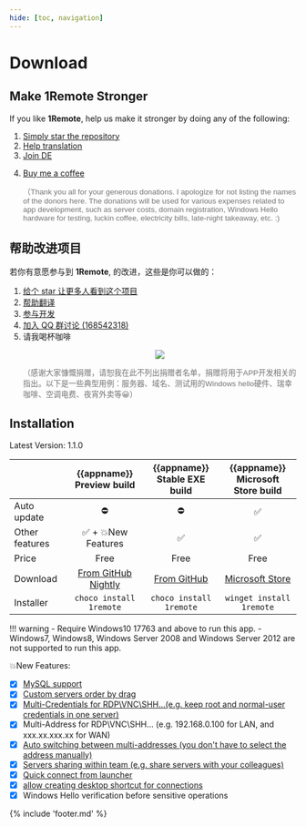 ```yaml
---
hide: [toc, navigation]
---
```


# Download


<div class="class-none-zh-cn">
    <h2 id="make-1remote-stronger">Make 1Remote Stronger</h2>
    <p>If you like <b>1Remote</b>, help us make it stronger by doing any of the following:</p>
    <ol>
        <li><a href="https://github.com/1Remote/1Remote">Simply star the repository</a></li>
        <li><a href="https://1remote.github.io/usage/misc/help-translation/">Help translation</a></li>
        <li><a href="https://github.com/1Remote/1Remote/blob/main/DEVELOP.md">Join DE</a></li>
        <li>
            <p><a href="https://ko-fi.com/VShawn">Buy me a coffee</a></p>
            <p style="opacity: 0.6;font: -webkit-mini-control;">（Thank you all for your generous donations. I apologize for not listing the names of the donors here. The donations will be used for various expenses related to app development, such as server costs, domain registration, Windows Hello hardware for testing, luckin coffee, electricity bills, late-night takeaway, etc. :)</p>
        </li>
    </ol>
</div>

<div class="class-zh-cn">
    <h2 id="make-1remote-stronger">帮助改进项目</h2>
    <p>若你有意愿参与到 <b>1Remote</b>, 的改进，这些是你可以做的：</p>
    <ol>
        <li><a href="https://github.com/1Remote/1Remote">给个 star 让更多人看到这个项目</a></li>
        <li><a href="https://1remote.github.io/usage/misc/help-translation/">帮助翻译</a></li>
        <li><a href="https://github.com/1Remote/1Remote/blob/main/DEVELOP.md">参与开发</a></li>
        <li><a href="https://jq.qq.com/?_wv=1027&amp;k=iF8dguHU" rel="nofollow">加入 QQ 群讨论 (168542318)</a></li>
        <li>请我喝杯咖啡
            <p align="center">
                <img style="max-width: 500px;" src="https://raw.githubusercontent.com/1Remote/PRemoteM/Doc/DocPic/others/donate.jpg" />
            </p>
            <p style="opacity: 0.6;font: -webkit-mini-control;">（感谢大家慷慨捐赠，请恕我在此不列出捐赠者名单，捐赠将用于APP开发相关的指出。以下是一些典型用例：服务器、域名、测试用的Windows hello硬件、瑞幸咖啡、空调电费、夜宵外卖等😀）</p>
        </li>
    </ol>
</div>

## Installation

Latest Version: 1.1.0

|                |                        {{appname}} <br/> Preview build                         |             {{appname}} <br/> Stable EXE build             |                  {{appname}}<br/> Microsoft Store build                   |
| :------------- | :----------------------------------------------------------------------------: | :--------------------------------------------------------: | :-----------------------------------------------------------------------: |
| Auto update    |                                       ⛔                                        |                             ⛔                              |                                     ✅                                     |
| Other features |                               ✅ + 💥New Features                                |                             ✅                              |                                     ✅                                     |
| Price          |                                      Free                                      |                            Free                            |                                   Free                                    |
| Download       | [From GitHub Nightly](https://github.com/1Remote/1Remote/releases/tag/Nightly) | [From GitHub](https://github.com/1Remote/1Remote/releases) | [Microsoft Store](https://www.microsoft.com/store/productId/9PNMNF92JNFP) |
| Installer      |                            `choco install 1remote`                             |                  `choco install 1remote`                   |                         `winget install 1remote`                          |

<!-- - Using [Winget](https://github.com/microsoft/winget-cli): `winget install premotem`
- [Chocolatey](https://chocolatey.org/packages/premotem): `choco install premotem` -->

!!! warning
    - Require Windows10 17763 and above to run this app.
    - Windows7, Windows8, Windows Server 2008 and Windows Server 2012 are not supported to run this app.

<!-- !!! note
    - The exe version of {{appname}} on GitHub is **completely free** for personal use.
    - ~~For Microsoft Store build, you may need to pay for a lifetime license.~~ (As our previous income is now able to cover the recent maintenance costs(server\domain name\ etc.), this app will resume free downloads now) -->

💥New Features:

- [x] [MySQL support](https://1remote.github.io/usage/database/data-synchronization/#by-using-mysql)
- [x] [Custom servers order by drag](https://1remote.github.io/usage/overview/#sorting)
- [x] [Multi-Credentials for RDP\VNC\SHH...(e.g. keep root and normal-user credentials in one server)](https://1remote.github.io/usage/alternative-credential/#addedit)
- [x] Multi-Address for RDP\VNC\SHH... (e.g. 192.168.0.100 for LAN, and xxx.xx.xxx.xx for WAN)
- [x] [Auto switching between multi-addresses (you don't have to select the address manually)](https://1remote.github.io/usage/alternative-credential/#auto-switching-address)
- [x] [Servers sharing within team (e.g. share servers with your colleagues)](https://1remote.github.io/usage/team/team-sharing/)
- [x] [Quick connect from launcher](https://1remote.org/usage/launcher/quick-connect/)
- [x] [allow creating desktop shortcut for connections](https://1remote.org/usage/misc/desktop-shortcut-for-connection/#individual-servers)
- [x] Windows Hello verification before sensitive operations

{% include 'footer.md' %}
